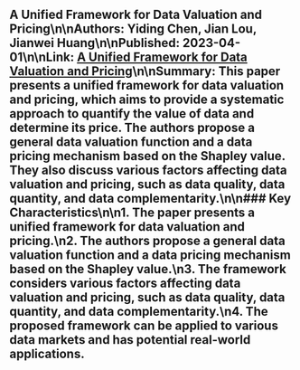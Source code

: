 ## A Unified Framework for Data Valuation and Pricing\n\n**Authors:** Yiding Chen, Jian Lou, Jianwei Huang\n\n**Published:** 2023-04-01\n\n**Link:** [A Unified Framework for Data Valuation and Pricing](https://arxiv.org/pdf/2304.03843.pdf)\n\n**Summary:** This paper presents a unified framework for data valuation and pricing, which aims to provide a systematic approach to quantify the value of data and determine its price. The authors propose a general data valuation function and a data pricing mechanism based on the Shapley value. They also discuss various factors affecting data valuation and pricing, such as data quality, data quantity, and data complementarity.\n\n### Key Characteristics\n\n1. The paper presents a unified framework for data valuation and pricing.\n2. The authors propose a general data valuation function and a data pricing mechanism based on the Shapley value.\n3. The framework considers various factors affecting data valuation and pricing, such as data quality, data quantity, and data complementarity.\n4. The proposed framework can be applied to various data markets and has potential real-world applications.